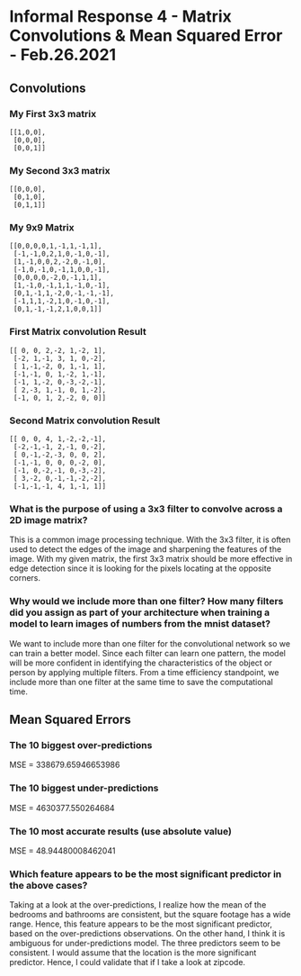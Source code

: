 # Informal Response 4 - Matrix Convolutions & Mean Squared Error - Feb.26.2021

## Convolutions
### My First 3x3 matrix 

```
[[1,0,0],
 [0,0,0],
 [0,0,1]]
```

### My Second 3x3 matrix 
```
[[0,0,0],
 [0,1,0],
 [0,1,1]]
```

### My 9x9 Matrix
```
[[0,0,0,0,1,-1,1,-1,1],
 [-1,-1,0,2,1,0,-1,0,-1],
 [1,-1,0,0,2,-2,0,-1,0],
 [-1,0,-1,0,-1,1,0,0,-1],
 [0,0,0,0,-2,0,-1,1,1],
 [1,-1,0,-1,1,1,-1,0,-1],
 [0,1,-1,1,-2,0,-1,-1,-1],
 [-1,1,1,-2,1,0,-1,0,-1],
 [0,1,-1,-1,2,1,0,0,1]]
```

### First Matrix convolution Result
```
[[ 0, 0, 2,-2, 1,-2, 1],
 [-2, 1,-1, 3, 1, 0,-2],
 [ 1,-1,-2, 0, 1,-1, 1],
 [-1,-1, 0, 1,-2, 1,-1],
 [-1, 1,-2, 0,-3,-2,-1],
 [ 2,-3, 1,-1, 0, 1,-2],
 [-1, 0, 1, 2,-2, 0, 0]]
```
### Second Matrix convolution Result 
```
[[ 0, 0, 4, 1,-2,-2,-1],
 [-2,-1,-1, 2,-1, 0,-2],
 [ 0,-1,-2,-3, 0, 0, 2],
 [-1,-1, 0, 0, 0,-2, 0],
 [-1, 0,-2,-1, 0,-3,-2],
 [ 3,-2, 0,-1,-1,-2,-2],
 [-1,-1,-1, 4, 1,-1, 1]]
```

### What is the purpose of using a 3x3 filter to convolve across a 2D image matrix?
This is a common image processing technique. With the 3x3 filter, it is often used to detect the edges of the image and sharpening the features of the image. With my given matrix, the first 3x3 matrix should be more effective in edge detection since it is looking for the pixels locating at the opposite corners. 

### Why would we include more than one filter? How many filters did you assign as part of your architecture when training a model to learn images of numbers from the mnist dataset?
We want to include more than one filter for the convolutional network so we can train a better model. Since each filter can learn one pattern, the model will be more confident in identifying the characteristics of the object or person by applying multiple filters. From a time efficiency standpoint, we include more than one filter at the same time to save the computational time.

## Mean Squared Errors
### The 10 biggest over-predictions
MSE = 338679.65946653986
### The 10 biggest under-predictions 
MSE = 4630377.550264684
### The 10 most accurate results (use absolute value)
MSE = 48.94480008462041

### Which feature appears to be the most significant predictor in the above cases?
Taking at a look at the over-predictions, I realize how the mean of the bedrooms and bathrooms are consistent, but the square footage has a wide range. Hence, this feature appears to be the most significant predictor, based on the over-predictions observations. On the other hand, I think it is ambiguous for under-predictions model. The three predictors seem to be consistent. I would assume that the location is the more significant predictor. Hence, I could validate that if I take a look at zipcode. 
